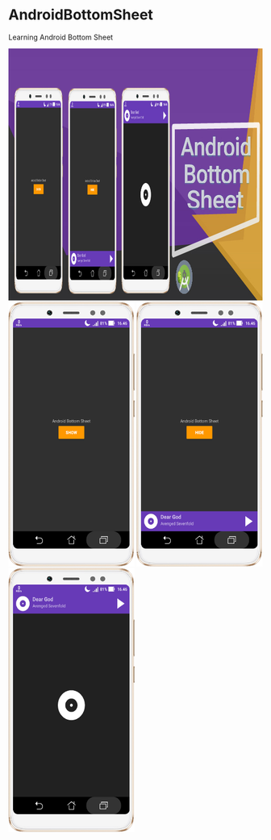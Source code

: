 # AndroidBottomSheet
Learning Android Bottom Sheet

<img src="https://raw.githubusercontent.com/Hendriyawan/AndroidBottomSheet/master/banner_bottom_sheet.jpg" width="1024" height="500"/>
<img src="https://raw.githubusercontent.com/Hendriyawan/AndroidBottomSheet/master/ss_1.png" width="250"/>
<img src="https://raw.githubusercontent.com/Hendriyawan/AndroidBottomSheet/master/ss_2.png" width="250"/>
<img src="https://raw.githubusercontent.com/Hendriyawan/AndroidBottomSheet/master/ss_3.png" width="250"/>
